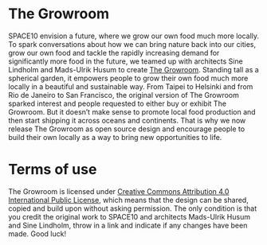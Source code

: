 # The Growroom

SPACE10 envision a future, where we grow our own food much more locally. To spark conversations about how we can bring nature back into our cities, grow our own food and tackle the rapidly increasing demand for significantly more food in the future, we teamed up with architects Sine Lindholm and Mads-Ulrik Husum to create [The Growroom](https://medium.com/space10-the-farm/space10-open-sources-the-growroom-aa7ca6621715#.jkt6zxkk9). Standing tall as a spherical garden, it empowers people to grow their own food much more locally in a beautiful and sustainable way.
From Taipei to Helsinki and from Rio de Janeiro to San Francisco, the original version of The Growroom sparked interest and people requested to either buy or exhibit The Growroom. But it doesn’t make sense to promote local food production and then start shipping it across oceans and continents. That is why we now release The Growroom as open source design and encourage people to build their own locally as a way to bring new opportunities to life.

# Terms of use

The Growroom is licensed under [Creative Commons Attribution 4.0 International Public License](https://creativecommons.org/licenses/by/4.0/legalcode), which means that the design can be shared, copied and build upon without asking permission. The only condition is that you credit the original work to SPACE10 and architects Mads-Ulrik Husum and Sine Lindholm, throw in a link and indicate if any changes have been made.
Good luck!